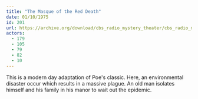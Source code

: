 ```yaml
---
title: "The Masque of the Red Death"
date: 01/10/1975
id: 201
url: https://archive.org/download/cbs_radio_mystery_theater/cbs_radio_mystery_theater-0201-0250.zip/cbs_radio_mystery_theater-0201-0250%2Fcbsrmt_0201_the_masque_of_the_red_death.mp3
actors:
  - 179
  - 105
  - 79
  - 82
  - 10
---
```

This is a modern day adaptation of Poe's classic. Here, an environmental disaster occur which results in a massive plague. An old man isolates himself and his family in his manor to wait out the epidemic.